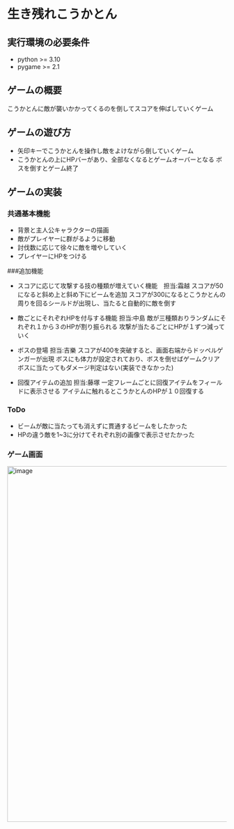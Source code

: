 # 生き残れこうかとん

## 実行環境の必要条件
* python >= 3.10
* pygame >= 2.1

## ゲームの概要
こうかとんに敵が襲いかかってくるのを倒してスコアを伸ばしていくゲーム

## ゲームの遊び方
* 矢印キーでこうかとんを操作し敵をよけながら倒していくゲーム
* こうかとんの上にHPバーがあり、全部なくなるとゲームオーバーとなる
  ボスを倒すとゲーム終了

## ゲームの実装
### 共通基本機能
* 背景と主人公キャラクターの描画
* 敵がプレイヤーに群がるように移動
* 討伐数に応じて徐々に敵を増やしていく
* プレイヤーにHPをつける

###追加機能
* スコアに応じて攻撃する技の種類が増えていく機能　担当:霜越 
スコアが50になると斜め上と斜め下にビームを追加
スコアが300になるとこうかとんの周りを回るシールドが出現し、当たると自動的に敵を倒す

* 敵ごとにそれぞれHPを付与する機能  担当:中島
敵が三種類おりランダムにそれぞれ１から３のHPが割り振られる
攻撃が当たるごとにHPが１ずつ減っていく

* ボスの登場  担当:吉樂
スコアが400を突破すると、画面右端からドッペルゲンガーが出現
ボスにも体力が設定されており、ボスを倒せばゲームクリア
ボスに当たってもダメージ判定はない(実装できなかった)

* 回復アイテムの追加  担当:藤塚
一定フレームごとに回復アイテムをフィールドに表示させる
アイテムに触れるとこうかとんのHPが１０回復する
### ToDo
-  ビームが敵に当たっても消えずに貫通するビームをしたかった
-  HPの違う敵を1~3に分けてそれぞれ別の画像で表示させたかった

### ゲーム画面
<img width="817" alt="image" src="https://github.com/user-attachments/assets/9f2eac2a-47fe-46b9-919d-a60ab6a19d24">


